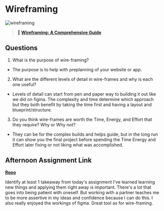 # Wireframing

![wireframing](https://bcw.blob.core.windows.net/public/img/courses/2293087935019893)

> **📖 [Wireframing: A Comprehensive Guide](https://codeworksacademy.com/fs-student-guide/resources/wk1/06-Wireframing)**

## Questions

1. What is the purpose of wire-framing? 

-   The purpose is to help with preplanning of your website or app.

2. What are the different levels of detail in wire-frames and why is each one useful?

-   Levels of detail can start from pen and paper way to building it out like we did on figma. The complexity and time determine which approach but they both benefit by taking the time first and having a layout and blueprint/structure.

3. Do you think wire-frames are worth the Time, Energy, and Effort that they require? Why or Why not?

-   They can be for the complex builds and helps guide, but in the long run it can show you the final project before spending the Time Energy and Effort later fixing or not liking what was accomplished.

## Afternoon Assignment Link

**[Repo](https://github.com/Linda-Taing/Partner-Clone-Project)**

Identify at least 1 takeaway from today's assignment
I've learned learning new things and applying them right away is important. There's a lot that goes into being patient with oneself. But working with a partner teaches me to be more assertive in my ideas and confidence because I can do this. I also really enjoyed the workings of figma. Great tool as for wire-framing.